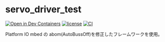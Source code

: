 # servo_driver_test
[![Open in Dev Containers](https://img.shields.io/static/v1?label=Dev%20Containers&message=Open&color=blue&logo=visualstudiocode)](https://vscode.dev/redirect?url=vscode://ms-vscode-remote.remote-containers/cloneInVolume?url=https://github.com/teruyamato0731/servo_driver_test)
[![license](https://img.shields.io/github/license/teruyamato0731/servo_driver_test)](https://github.com/teruyamato0731/servo_driver_test/blob/main/LICENSE)
[![CI](https://github.com/teruyamato0731/servo_driver_test/actions/workflows/main.yml/badge.svg)](https://github.com/teruyamato0731/servo_driver_test/actions/workflows/main.yml)

Platform IO mbed の abom(AutoBussOff)を修正したフレームワークを使用。
